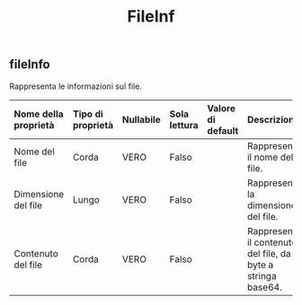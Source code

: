 ﻿---
title: FileInf
second_title: Aspose.Cells Cloud Documen
type: docs
url: /it/specification/model/fileinfo/
description: "Aspose.Cells Specifica del modello cloud: FileInfo. Gestisci facilmente Excel e altri fogli di calcolo con funzionalità come apertura, generazione, modifica, divisione, unione, confronto e conversione"
kwords: Excel, Office, Foglio di calcolo, Cloud REST API, FileInfo
weight: 50
---
## **fileInfo**

 Rappresenta le informazioni sul file.

| Nome della proprietà| Tipo di proprietà| Nullabile| Sola lettura| Valore di default| Descrizione|
|:- |:- |:- |:- |:- |:- |
| Nome del file| Corda| VERO| Falso|| Rappresenta il nome del file.|
| Dimensione del file| Lungo| VERO| Falso|| Rappresenta la dimensione del file.|
| Contenuto del file| Corda| VERO| Falso|| Rappresenta il contenuto del file, da byte a stringa base64.|

